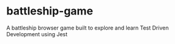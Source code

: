 # battleship-game
A battleship browser game built to explore and learn Test Driven Development using Jest 
